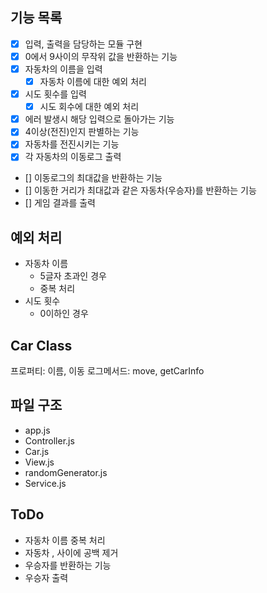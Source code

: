 ## 기능 목록

- [x] 입력, 출력을 담당하는 모듈 구현
- [x] 0에서 9사이의 무작위 값을 반환하는 기능
- [x] 자동차의 이름을 입력
  - [x] 자동차 이름에 대한 예외 처리
- [x] 시도 횟수를 입력
  - [x] 시도 회수에 대한 예외 처리
- [x] 에러 발생시 해당 입력으로 돌아가는 기능
- [x] 4이상(전진)인지 판별하는 기능
- [x] 자동차를 전진시키는 기능
- [x] 각 자동차의 이동로그 출력
- [] 이동로그의 최대값을 반환하는 기능
- [] 이동한 거리가 최대값과 같은 자동차(우승자)를 반환하는 기능
- [] 게임 결과를 출력

## 예외 처리

- 자동차 이름
  - 5글자 초과인 경우
  - 중복 처리
- 시도 횟수
  - 0이하인 경우

## Car Class

프로퍼티: 이름, 이동 로그메서드: move, getCarInfo

## 파일 구조

- app.js
- Controller.js
- Car.js
- View.js
- randomGenerator.js
- Service.js

## ToDo

- 자동차 이름 중복 처리
- 자동차 , 사이에 공백 제거
- 우승자를 반환하는 기능
- 우승자 출력
